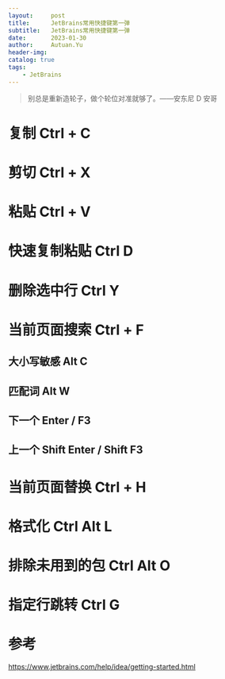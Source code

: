 ```yaml
---
layout:     post
title:      JetBrains常用快捷键第一弹
subtitle:   JetBrains常用快捷键第一弹
date:       2023-01-30
author:     Autuan.Yu
header-img: 
catalog: true
tags:
    - JetBrains
---
```


> 别总是重新造轮子，做个轮位对准就够了。——安东尼 D 安哥


# 复制  Ctrl + C

# 剪切 Ctrl + X

# 粘贴 Ctrl + V

# 快速复制粘贴 Ctrl D

# 删除选中行 Ctrl Y

# 当前页面搜索  Ctrl + F
## 大小写敏感 Alt C
## 匹配词 Alt W
## 下一个 Enter / F3
## 上一个 Shift Enter / Shift F3

# 当前页面替换 Ctrl + H

# 格式化 Ctrl Alt L

# 排除未用到的包  Ctrl  Alt O

# 指定行跳转 Ctrl G


# 参考
https://www.jetbrains.com/help/idea/getting-started.html
